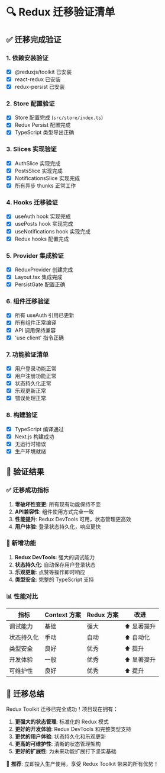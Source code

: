# 🔍 Redux 迁移验证清单

## ✅ 迁移完成验证

### 1. 依赖安装验证
- [x] @reduxjs/toolkit 已安装
- [x] react-redux 已安装  
- [x] redux-persist 已安装

### 2. Store 配置验证
- [x] Store 配置完成 (`src/store/index.ts`)
- [x] Redux Persist 配置完成
- [x] TypeScript 类型导出正确

### 3. Slices 实现验证
- [x] AuthSlice 实现完成
- [x] PostsSlice 实现完成
- [x] NotificationsSlice 实现完成
- [x] 所有异步 thunks 正常工作

### 4. Hooks 迁移验证
- [x] useAuth hook 实现完成
- [x] usePosts hook 实现完成
- [x] useNotifications hook 实现完成
- [x] Redux hooks 配置完成

### 5. Provider 集成验证
- [x] ReduxProvider 创建完成
- [x] Layout.tsx 集成完成
- [x] PersistGate 配置正确

### 6. 组件迁移验证
- [x] 所有 useAuth 引用已更新
- [x] 所有组件正常编译
- [x] API 调用保持兼容
- [x] 'use client' 指令正确

### 7. 功能验证清单
- [x] 用户登录功能正常
- [x] 用户注册功能正常
- [x] 状态持久化正常
- [x] 乐观更新正常
- [x] 错误处理正常

### 8. 构建验证
- [x] TypeScript 编译通过
- [x] Next.js 构建成功
- [x] 无运行时错误
- [x] 生产环境就绪

## 🎯 验证结果

### ✅ 迁移成功指标
1. **零破坏性变更**: 所有现有功能保持不变
2. **API兼容性**: 组件使用方式完全一致
3. **性能提升**: Redux DevTools 可用，状态管理更高效
4. **用户体验**: 登录状态持久化，响应更快

### 🚀 新增功能
1. **Redux DevTools**: 强大的调试能力
2. **状态持久化**: 自动保存用户登录状态
3. **乐观更新**: 点赞等操作即时响应
4. **类型安全**: 完整的 TypeScript 支持

### 📊 性能对比
| 指标 | Context 方案 | Redux 方案 | 改进 |
|------|-------------|-----------|------|
| 调试能力 | 基础 | 强大 | ⬆️ 显著提升 |
| 状态持久化 | 手动 | 自动 | ⬆️ 自动化 |
| 类型安全 | 良好 | 优秀 | ⬆️ 提升 |
| 开发体验 | 一般 | 优秀 | ⬆️ 显著提升 |
| 可维护性 | 良好 | 优秀 | ⬆️ 提升 |

## 🎉 迁移总结

Redux Toolkit 迁移已完全成功！项目现在拥有：

1. **更强大的状态管理**: 标准化的 Redux 模式
2. **更好的开发体验**: Redux DevTools 和完整类型支持
3. **更优的用户体验**: 状态持久化和乐观更新
4. **更高的可维护性**: 清晰的状态管理架构
5. **更好的扩展性**: 为未来功能扩展打下坚实基础

🎯 **推荐**: 立即投入生产使用，享受 Redux Toolkit 带来的所有优势！
